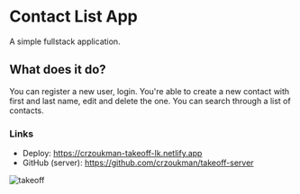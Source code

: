 # Contact List App

A simple fullstack application. 

## What does it do?

You can register a new user, login. You're able to create a new contact with first and last name, edit and delete the one. You can search through a list of contacts.

### Links

- Deploy: https://crzoukman-takeoff-lk.netlify.app
- GitHub (server): https://github.com/crzoukman/takeoff-server

![takeoff](https://user-images.githubusercontent.com/79852094/180011009-3f74bb9d-892f-419d-858a-84052c235715.png)
